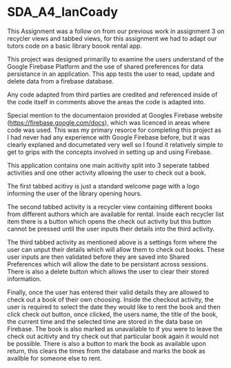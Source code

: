 # SDA_A4_IanCoady

This Assignment was a follow on from our previous work in assignment 3 on recycler views and tabbed views, for this assignment we had to adapt our tutors code on a basic library boook rental app.

This project was designed primarilly to examine the users understand of the Google Firebase Platform and the use of shared preferences for data persistance in an application. This app tests the user to read, update and delete data from a firebase database.

Any code adapted from third parties are credited and referenced inside of the code itself in comments above the areas the code is adapted into.

Special mention to the documentaion provided at Googles Firebase website (https://firebase.google.com/docs), which was licenced in areas where code was used. This was my primary resorce for completing this project as I had never had any experience with Google Firebase before, but it was clearly explaned and documetated very well so I found it relatively simple to get to grips with the concepts involved in setting up and using Firebase.

This application contains one main acitivity split into 3 seperate tabbed activities and one other activity allowing the user to check out a book.

The first tabbed acitivy is just a standard welcome page with a logo informing the user of the library opening hours.

The second tabbed activity is a recycler view containing different books from different authors which are available for rental. Inside each recycler list item there is a button which opens the check out activity but this button cannot be pressed until the user inputs their details into the third activity.

The third tabbed activity as mentioned above is a settings form where the user can unput their details which will allow them to check out books. These user inputs are then validated before they are saved into Shared Preferences which will allow the date to be persistant across sessions. There is also a delete button which allows the user to clear their stored information.

Finally, once the user has entered their valid details they are allowed to check out a book of their own choosing. Inside the checkout activity, the user is required to select the date they would like to rent the book and then click check out button, once clicked, the users name, the title of the book, the current time and the selected time are stored in the data base on Firebase. The book is also marked as unavailable to if you were to leave the check out acitivty and try check out that particular book again it would not be possible. There is also a button to mark the book as available upon return, this clears the times from the database and marks the book as availble for someone else to rent.
